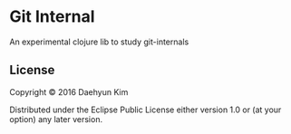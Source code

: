 # Git Internal

An experimental clojure lib to study git-internals

## License

Copyright © 2016 Daehyun Kim

Distributed under the Eclipse Public License either version 1.0 or (at
your option) any later version.
